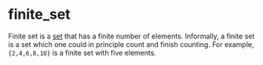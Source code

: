 # finite_set

Finite set is a [set](/mathematics/definitions.md#set) that has a finite number of elements. Informally, a finite set is a set which one could in principle count and finish counting. For example, `{2,4,6,8,10}` is a finite set with five elements.
